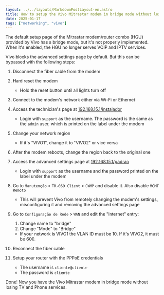```yaml
---
layout: ../../layouts/MarkdownPostLayout-en.astro
title: How to setup the Vivo Mitrastar modem in bridge mode without losing TV and Phone services
date: 2025-01-17
tags: ["networking", "vivo"]
---
```


The default setup page of the Mitrastar modem/router combo (HGU) provided by Vivo has a bridge mode, but it's not properly implemented. When it's enabled, the HGU no longer serves VOIP and IPTV services.

Vivo blocks the advanced settings page by default. But this can be bypassed with the following steps:

1. Disconnect the fiber cable from the modem
1. Hard reset the modem

   - Hold the reset button until all lights turn off

1. Connect to the modem's network either via Wi-Fi or Ethernet
1. Access the technician's page at [192.168.15.1/instalador](http://192.168.15.1/instalador)

   - Login with `support` as the username. The password is the same as the `admin` user, which is printed on the label under the modem

1. Change your network region

   - If it's "VIVO1", change it to "VIVO2" or vice versa

1. After the modem reboots, change the region back to the original one
1. Access the advanced settings page at [192.168.15.1/padrao](http://192.168.15.1/padrao)

   - Login with `support` as the username and the password printed on the label under the modem

1. Go to `Manutenção` > `TR-069 Client` > `CWMP` and disable it. Also disable `MGMT Remoto`

   - This will prevent Vivo from remotely changing the modem's settings, misconfiguring it and removing the advanced settings page

1. Go to `Configuração de Rede` > `WAN` and edit the "Internet" entry:

   1. Change name to "bridge"
   1. Change "Mode" to "Bridge"

   - If your network is VIVO1 the VLAN ID must be 10. If it's VIVO2, it must be 600.

1. Reconnect the fiber cable

1. Setup your router with the PPPoE credentials

   - The username is `cliente@cliente`
   - The password is `cliente`

Done! Now you have the Vivo Mitrastar modem in bridge mode without losing TV and Phone services.
